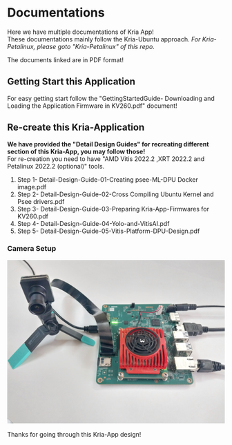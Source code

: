 # Documentations

Here we have multiple documentations of Kria App! \
These documentations mainly follow the Kria-Ubuntu approach. *For Kria-Petalinux, please goto "Kria-Petalinux" of this repo.*

The documents linked are in PDF format!

## Getting Start this Application
For easy getting start follow the "GettingStartedGuide- Downloading and Loading the Application Firmware in KV260.pdf" document!

## Re-create this Kria-Application
**We have provided the "Detail Design Guides" for recreating different section of this Kria-App, you may follow those!**\
For re-creation you need to have "AMD Vitis 2022.2 ,XRT 2022.2 and Petalinux 2022.2 (optional)" tools.

1. Step 1- Detail-Design-Guide-01-Creating psee-ML-DPU Docker image.pdf
2. Step 2- Detail-Design-Guide-02-Cross Compiling Ubuntu Kernel and Psee drivers.pdf
3. Step 3- Detail-Design-Guide-03-Preparing Kria-App-Firmwares for KV260.pdf
4. Step 4- Detail-Design-Guide-04-Yolo-and-VitisAI.pdf
5. Step 5- Detail-Design-Guide-05-Vitis-Platform-DPU-Design.pdf 


### Camera Setup
![KV260-Prophesee-CCAM5](https://github.com/LogicTronixInc/Kria-Prophesee-Event-VitisAI/blob/main/images/Prophesee-Event-Cam-Kria-App.jpg "KV260-Prophesee-CCAM5")

Thanks for going through this Kria-App design!

